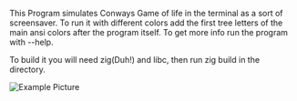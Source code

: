 This Program simulates Conways Game of life in the terminal as a sort of screensaver.
To run it with different colors add the first tree letters of the main ansi colors after the program itself.
To get more info run the program with --help.

To build it you will need zig(Duh!) and libc, then run zig build in the directory.

![Example Picture](https://github.com/CaliOn2/zConway/tree/master/Pics/example.png?raw=true)
